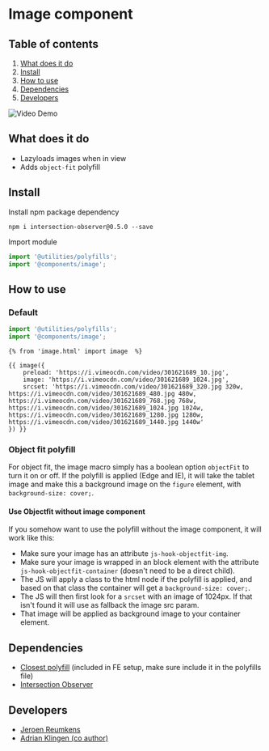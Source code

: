 # Image component

## Table of contents
1. [What does it do](#markdown-header-what-does-it-do)
2. [Install](#markdown-header-install)
3. [How to use](#markdown-header-how-to-use)
4. [Dependencies](#markdown-header-dependencies)
5. [Developers](#markdown-header-developers)

![Video Demo](./_demo/video.gif)

## What does it do
* Lazyloads images when in view
* Adds `object-fit` polyfill

## Install
Install npm package dependency
```
npm i intersection-observer@0.5.0 --save
```

Import module
```javascript
import '@utilities/polyfills';
import '@components/image';
```

## How to use

### Default

```javascript
import '@utilities/polyfills';
import '@components/image';
```

```htmlmixed
{% from 'image.html' import image  %}

{{ image({
    preload: 'https://i.vimeocdn.com/video/301621689_10.jpg',
    image: 'https://i.vimeocdn.com/video/301621689_1024.jpg',
    srcset: 'https://i.vimeocdn.com/video/301621689_320.jpg 320w, https://i.vimeocdn.com/video/301621689_480.jpg 480w, https://i.vimeocdn.com/video/301621689_768.jpg 768w, https://i.vimeocdn.com/video/301621689_1024.jpg 1024w, https://i.vimeocdn.com/video/301621689_1280.jpg 1280w, https://i.vimeocdn.com/video/301621689_1440.jpg 1440w'
}) }}
```

### Object fit polyfill
For object fit, the image macro simply has a boolean option `objectFit` to turn it on or off.
If the polyfill is applied (Edge and IE), it will take the tablet image and make this a background image on the `figure` element, with `background-size: cover;`.

#### Use Objectfit without image component
If you somehow want to use the polyfill without the image component, it will work like this:
* Make sure your image has an attribute `js-hook-objectfit-img`.
* Make sure your image is wrapped in an block element with the attribute `js-hook-objectfit-container` (doesn't need to be a direct child).
* The JS will apply a class to the html node if the polyfill is applied, and based on that class the container will get a `background-size: cover;`.
* The JS will then first look for a `srcset` with an image of 1024px. If that isn't found it will use as fallback the image src param.
* That image will be applied as background image to your container element.


## Dependencies
* [Closest polyfill](/polyfills/DOM/closest.js) (included in FE setup, make sure include it in the polyfills file)
* [Intersection Observer](https://www.npmjs.com/package/raf)


## Developers
* [Jeroen Reumkens](mailto:jeroen-reumkens@tamtam.nl)
* [Adrian Klingen (co author)](mailto:adrian.klingen@deptagency.com)
